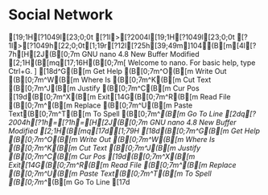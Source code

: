 # Social Network

                                                                                                                                                                                                                                                                                                                                                                                                                                                                                                                                                                                                                                                                                                                                                                                                     [19;1H[?1049l[23;0;0t[?1l>[?2004l[19;1H[?1049l[23;0;0t[?1l>[?1049h[22;0;0t[1;19r[?12l[?25h[39;49m]104(B[m[4l[?7h[H[2J(B[0;7m  GNU nano 4.8                       New Buffer                       Modified  [2;1H(B[mq[17;16H(B[0;7m[ Welcome to nano.  For basic help, type Ctrl+G. ][18d^G(B[m Get Help  (B[0;7m^O(B[m Write Out (B[0;7m^W(B[m Where Is  (B[0;7m^K(B[m Cut Text  (B[0;7m^J(B[m Justify   (B[0;7m^C(B[m Cur Pos[19d(B[0;7m^X(B[m Exit[14G(B[0;7m^R(B[m Read File (B[0;7m^\(B[m Replace   (B[0;7m^U(B[m Paste Text(B[0;7m^T(B[m To Spell  (B[0;7m^_(B[m Go To Line[2dq[?2004h[?1h=[?1h=[H[2J(B[0;7m  GNU nano 4.8                       New Buffer                       Modified  [2;1H(B[mq[17d[1;79H[18d(B[0;7m^G(B[m Get Help  (B[0;7m^O(B[m Write Out (B[0;7m^W(B[m Where Is  (B[0;7m^K(B[m Cut Text  (B[0;7m^J(B[m Justify   (B[0;7m^C(B[m Cur Pos[19d(B[0;7m^X(B[m Exit[14G(B[0;7m^R(B[m Read File (B[0;7m^\(B[m Replace   (B[0;7m^U(B[m Paste Text(B[0;7m^T(B[m To Spell  (B[0;7m^_(B[m Go To Line[17d